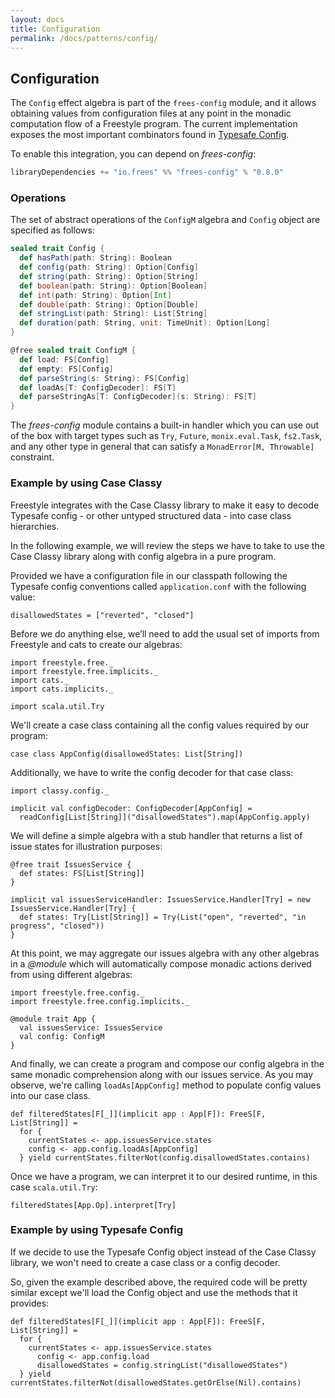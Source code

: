 ```yaml
---
layout: docs
title: Configuration
permalink: /docs/patterns/config/
---
```


## Configuration

The `Config` effect algebra is part of the `frees-config` module, and it allows obtaining values from configuration files at any point in the monadic computation flow of a Freestyle program.
The current implementation exposes the most important combinators found in [Typesafe Config](https://github.com/typesafehub/config).

To enable this integration, you can depend on _frees-config_:

[comment]: # (Start Replace)

```scala
libraryDependencies += "io.frees" %% "frees-config" % "0.8.0"
```

[comment]: # (End Replace)

### Operations

The set of abstract operations of the `ConfigM` algebra and `Config` object are specified as follows:

```scala
sealed trait Config {
  def hasPath(path: String): Boolean
  def config(path: String): Option[Config]
  def string(path: String): Option[String]
  def boolean(path: String): Option[Boolean]
  def int(path: String): Option[Int]
  def double(path: String): Option[Double]
  def stringList(path: String): List[String]
  def duration(path: String, unit: TimeUnit): Option[Long]
}

@free sealed trait ConfigM {
  def load: FS[Config]
  def empty: FS[Config]
  def parseString(s: String): FS[Config]
  def loadAs[T: ConfigDecoder]: FS[T]
  def parseStringAs[T: ConfigDecoder](s: String): FS[T]
}
```

The _frees-config_ module contains a built-in handler which you can use out of the box with target types such as `Try`, `Future`, `monix.eval.Task`, `fs2.Task`, and any other type in general that can satisfy a `MonadError[M, Throwable]` constraint.

### Example by using Case Classy

Freestyle integrates with the Case Classy library to make it easy to decode Typesafe config - or other untyped structured data - into case class hierarchies.

In the following example, we will review the steps we have to take to use the Case Classy library along with config algebra in a pure program.
 
Provided we have a configuration file in our classpath following the Typesafe config conventions called `application.conf` with the following value:

```
disallowedStates = ["reverted", "closed"]
```

Before we do anything else, we’ll need to add the usual set of imports from Freestyle and cats to create our algebras:

```tut:silent
import freestyle.free._
import freestyle.free.implicits._
import cats._
import cats.implicits._

import scala.util.Try
```

We'll create a case class containing all the config values required by our program:

```tut:book
case class AppConfig(disallowedStates: List[String])
``` 

Additionally, we have to write the config decoder for that case class:

```tut:book
import classy.config._

implicit val configDecoder: ConfigDecoder[AppConfig] =
  readConfig[List[String]]("disallowedStates").map(AppConfig.apply)
``` 

We will define a simple algebra with a stub handler that returns a list of issue states for illustration purposes:

```tut:book
@free trait IssuesService {
  def states: FS[List[String]]
}

implicit val issuesServiceHandler: IssuesService.Handler[Try] = new IssuesService.Handler[Try] {
  def states: Try[List[String]] = Try(List("open", "reverted", "in progress", "closed"))
}
```

At this point, we may aggregate our issues algebra with any other algebras in a _@module_ which will automatically compose monadic actions
derived from using different algebras:

```tut:book
import freestyle.free.config._
import freestyle.free.config.implicits._

@module trait App {
  val issuesService: IssuesService
  val config: ConfigM
}
```

And finally, we can create a program and compose our config algebra in the same monadic comprehension along with our issues service. As you may observe, we're calling `loadAs[AppConfig]` method to populate config values into our case class.

```tut:book
def filteredStates[F[_]](implicit app : App[F]): FreeS[F, List[String]] =
  for {
    currentStates <- app.issuesService.states
    config <- app.config.loadAs[AppConfig]
  } yield currentStates.filterNot(config.disallowedStates.contains)
```

Once we have a program, we can interpret it to our desired runtime, in this case `scala.util.Try`:

```tut:book
filteredStates[App.Op].interpret[Try]
```

### Example by using Typesafe Config

If we decide to use the Typesafe Config object instead of the Case Classy library, we won't need to create a case class or a config decoder.

So, given the example described above, the required code will be pretty similar except we'll load the Config object and use the methods that it provides:

```tut:book
def filteredStates[F[_]](implicit app : App[F]): FreeS[F, List[String]] =
  for {
    currentStates <- app.issuesService.states
	  config <- app.config.load
	  disallowedStates = config.stringList("disallowedStates")
  } yield currentStates.filterNot(disallowedStates.getOrElse(Nil).contains)
```